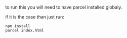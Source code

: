 to run this you will need to have parcel installed globaly.

if it is the case than just run:

```
npm install
parcel index.html
```